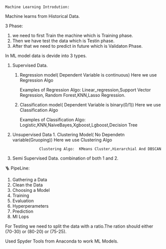                                                                        Machine Learning Introdution:


Machine learns from Historical Data.


3 Phase:

1.  we need to first Train the machine which is Training phase.
2.  Then we have test the data which is Testin phase.
3.  After that we need to predict in future which is Validaton Phase.


In ML model data is devide into  3 types.
1.  Supervised Data.
      1. Regression model( Dependent Variable is continuous)
             Here we use Regression Algo

          Examples of Regression Algo: Linear_regression,Support Vector Regression, Random Forest,KNN,Lasso Regression.
      2. Classification model( Dependent Variable is binary(0/1))
             Here we use Classification Algo

         Examples of Classification Algo: Logistic,KNN,NaiveBayes,Xgboost,Lgboost,Decision Tree
2.  Unsupervised Data
              1. Clustering Model( No Dependetn variable(Gruoping))
                   Here we use Clustering Algo

                    Clustering Algo:  KMeans Cluster,Hierarchial And DBSCAN

3. Semi Supervised Data.
          combination of both 1 and 2.


🪜 PipeLine:
   1. Gathering a Data
   2. Clean the Data
   3. Choosing a Model
   4. Training
   5. Evaluation
   6. Hyperperameters
   7. Prediction
   8. Ml Lops


For Testing we need to split the data with a ratio.The ration should either (70-30) or (80-20) or (75-25).

Used Spyder Tools from Anaconda to work ML Models.
 
